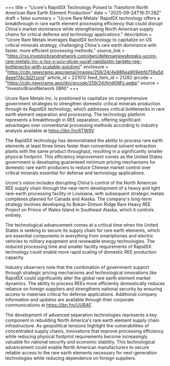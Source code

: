 +++
title = "Ucore's RapidSX Technology Poised to Transform North American Rare Earth Element Production"
date = "2025-09-24T19:31:28Z"
draft = false
summary = "Ucore Rare Metals' RapidSX technology offers a breakthrough in rare earth element processing efficiency that could disrupt China's market dominance while strengthening North American supply chains for critical defense and technology applications."
description = "Ucore Rare Metals leverages RapidSX technology to capitalize on US critical minerals strategy, challenging China's rare earth dominance with faster, more efficient processing methods."
source_link = "https://rss.investorbrandnetwork.com/dwn/defensenewsbreaks-ucore-rare-metals-inc-s-tsx-v-ucu-otcqx-uuraf-rapidsxtm-targets-ree-bottlenecks-with-scalable-solution/"
enclosure = "https://cdn.newsramp.app/genai/images/259/24/4e686ea909ebfd759a5d4eee174c3d2f.png"
article_id = 221012
feed_item_id = 21282
qrcode = "https://cdn.newsramp.app/ibn/qrcode/259/24/hintKNPJ.webp"
source = "InvestorBrandNetwork (IBN)"
+++

<p>Ucore Rare Metals Inc. is positioned to capitalize on comprehensive government strategies to strengthen domestic critical minerals production through its RapidSX technology, which addresses critical bottlenecks in rare earth element separation and processing. The technology platform represents a breakthrough in REE separation, offering significant advantages over conventional processing methods according to industry analysis available at <a href="https://ibn.fm/6TW9V" rel="nofollow" target="_blank">https://ibn.fm/6TW9V</a>.</p><p>The RapidSX technology has demonstrated the ability to process rare earth elements at least three times faster than conventional solvent extraction plants with the same product throughput, resulting in a significantly smaller physical footprint. This efficiency improvement comes as the United States government is developing guaranteed minimum pricing mechanisms for domestic rare earth producers to reduce Chinese market control over critical minerals essential for defense and technology applications.</p><p>Ucore's vision includes disrupting China's control of the North American REE supply chain through the near-term development of a heavy and light rare-earth processing facility in Louisiana, with subsequent strategic metals complexes planned for Canada and Alaska. The company's long-term strategy involves developing its Bokan-Dotson Ridge Rare Heavy REE Project on Prince of Wales Island in Southeast Alaska, which it controls entirely.</p><p>The technological advancement comes at a critical time when the United States is seeking to secure its supply chain for rare earth elements, which are essential components in everything from smartphones and electric vehicles to military equipment and renewable energy technologies. The reduced processing time and smaller facility requirements of RapidSX technology could enable more rapid scaling of domestic REE production capacity.</p><p>Industry observers note that the combination of government support through strategic pricing mechanisms and technological innovations like RapidSX could significantly alter the global rare earth element market dynamics. The ability to process REEs more efficiently domestically reduces reliance on foreign suppliers and strengthens national security by ensuring access to materials critical for defense applications. Additional company information and updates are available through their corporate communications at <a href="https://ibn.fm/UURAF" rel="nofollow" target="_blank">https://ibn.fm/UURAF</a>.</p><p>The development of advanced separation technologies represents a key component in rebuilding North America's rare earth element supply chain infrastructure. As geopolitical tensions highlight the vulnerabilities of concentrated supply chains, innovations that improve processing efficiency while reducing physical footprint requirements become increasingly valuable for national security and economic stability. This technological advancement could enable North American manufacturers to secure reliable access to the rare earth elements necessary for next-generation technologies while reducing dependence on foreign suppliers.</p>